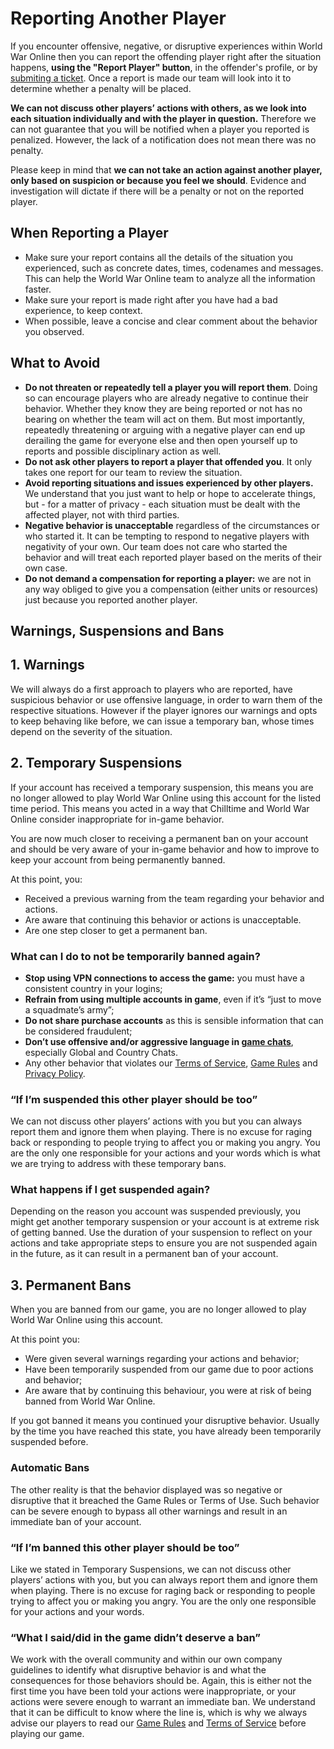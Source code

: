 # Reporting Another Player

If you encounter offensive, negative, or disruptive experiences within World War Online then you can
report the offending player right after the situation happens, **using the "Report Player" button**,
in the offender's profile, or by
[submiting a ticket](https://www.worldwaronline.com/t/support_guides). Once a report is made our
team will look into it to determine whether a penalty will be placed.

**We can not discuss other players’ actions with others, as we look into each situation individually
and with the player in question.** Therefore we can not guarantee that you will be notified when a
player you reported is penalized. However, the lack of a notification does not mean there was no
penalty.

Please keep in mind that **we can not take an action against another player, only based on suspicion
or because you feel we should**. Evidence and investigation will dictate if there will be a penalty
or not on the reported player.

## When Reporting a Player

-   Make sure your report contains all the details of the situation you experienced, such as
    concrete dates, times, codenames and messages. This can help the World War Online team to
    analyze all the information faster.
-   Make sure your report is made right after you have had a bad experience, to keep context.
-   When possible, leave a concise and clear comment about the behavior you observed.

## What to Avoid

-   **Do not threaten or repeatedly tell a player you will report them**. Doing so can encourage
    players who are already negative to continue their behavior. Whether they know they are being
    reported or not has no bearing on whether the team will act on them. But most importantly,
    repeatedly threatening or arguing with a negative player can end up derailing the game for
    everyone else and then open yourself up to reports and possible disciplinary action as well.
-   **Do not ask other players to report a player that offended you**. It only takes one report for
    our team to review the situation.
-   **Avoid reporting situations and issues experienced by other players.** We understand that you
    just want to help or hope to accelerate things, but - for a matter of privacy - each situation
    must be dealt with the affected player, not with third parties.
-   **Negative behavior is unacceptable** regardless of the circumstances or who started it. It can
    be tempting to respond to negative players with negativity of your own. Our team does not care
    who started the behavior and will treat each reported player based on the merits of their own
    case.
-   **Do not demand a compensation for reporting a player:** we are not in any way obliged to give
    you a compensation (either units or resources) just because you reported another player.

## Warnings, Suspensions and Bans

## 1. Warnings

We will always do a first approach to players who are reported, have suspicious behavior or use
offensive language, in order to warn them of the respective situations. However if the player
ignores our warnings and opts to keep behaving like before, we can issue a temporary ban, whose
times depend on the severity of the situation.

## 2. Temporary Suspensions

If your account has received a temporary suspension, this means you are no longer allowed to play
World War Online using this account for the listed time period. This means you acted in a way that
Chilltime and World War Online consider inappropriate for in-game behavior.

You are now much closer to receiving a permanent ban on your account and should be very aware of
your in-game behavior and how to improve to keep your account from being permanently banned.

At this point, you:

-   Received a previous warning from the team regarding your behavior and actions.
-   Are aware that continuing this behavior or actions is unacceptable.
-   Are one step closer to get a permanent ban.

### What can I do to not be temporarily banned again?

-   **Stop using VPN connections to access the game:** you must have a consistent country in your
    logins;
-   **Refrain from using multiple accounts in game**, even if it’s “just to move a squadmate’s
    army”;
-   **Do not share purchase accounts** as this is sensible information that can be considered
    fraudulent;
-   **Don’t use offensive and/or aggressive language in [game chats](/guides/chat)**, especially
    Global and Country Chats.
-   Any other behavior that violates our [Terms of Service](tos.md), [Game Rules](rules.md) and
    [Privacy Policy](privacy.md).

### “If I’m suspended this other player should be too”

We can not discuss other players’ actions with you but you can always report them and ignore them
when playing. There is no excuse for raging back or responding to people trying to affect you or
making you angry. You are the only one responsible for your actions and your words which is what we
are trying to address with these temporary bans.

### What happens if I get suspended again?

Depending on the reason you account was suspended previously, you might get another temporary
suspension or your account is at extreme risk of getting banned. Use the duration of your suspension
to reflect on your actions and take appropriate steps to ensure you are not suspended again in the
future, as it can result in a permanent ban of your account.

## 3. Permanent Bans

When you are banned from our game, you are no longer allowed to play World War Online using this
account.

At this point you:

-   Were given several warnings regarding your actions and behavior;
-   Have been temporarily suspended from our game due to poor actions and behavior;
-   Are aware that by continuing this behaviour, you were at risk of being banned from World War
    Online.

If you got banned it means you continued your disruptive behavior. Usually by the time you have
reached this state, you have already been temporarily suspended before.

### Automatic Bans

The other reality is that the behavior displayed was so negative or disruptive that it breached the
Game Rules or Terms of Use. Such behavior can be severe enough to bypass all other warnings and
result in an immediate ban of your account.

### “If I’m banned this other player should be too”

Like we stated in Temporary Suspensions, we can not discuss other players’ actions with you, but you
can always report them and ignore them when playing. There is no excuse for raging back or
responding to people trying to affect you or making you angry. You are the only one responsible for
your actions and your words.

### “What I said/did in the game didn’t deserve a ban”

We work with the overall community and within our own company guidelines to identify what disruptive
behavior is and what the consequences for those behaviors should be. Again, this is either not the
first time you have been told your actions were inappropriate, or your actions were severe enough to
warrant an immediate ban. We understand that it can be difficult to know where the line is, which is
why we always advise our players to read our [Game Rules](rules.md) and [Terms of Service](tos.md)
before playing our game.
